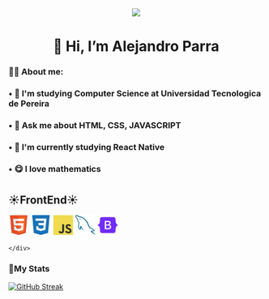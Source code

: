 <div id="header" align="center" > 
    <img src="https://th.bing.com/th/id/OIP.yH6orYEsONd1K517jXIMmQHaEu?pid=ImgDet&rs=1" width="200" />
    <h1>👋 Hi, I’m Alejandro Parra</h1>
</div>

<div> 
    <h3>😶‍🌫️ <b>About me: </b> </h3>
    <h3>• 📓 I'm studying Computer Science at Universidad Tecnologica de Pereira</h3>
    <h3>• 🧠 Ask me about HTML, CSS, JAVASCRIPT </h3>
    <h3>• 💢 I'm currently studying React Native </h3>
    <h3>• 😋 I love mathematics</h3>
</div>

<div>
    <h1>                  </h1>
</div>

<div> 
    <h2>☀️FrontEnd☀️</h2>
    <img src="https://raw.githubusercontent.com/devicons/devicon/1119b9f84c0290e0f0b38982099a2bd027a48bf1/icons/html5/html5-original.svg" width="40" height="40">
    <img src="https://raw.githubusercontent.com/devicons/devicon/1119b9f84c0290e0f0b38982099a2bd027a48bf1/icons/css3/css3-plain.svg" width="40" height="40">
    <img src="https://raw.githubusercontent.com/devicons/devicon/master/icons/javascript/javascript-original.svg" width="40" height="40">
    <img src="https://raw.githubusercontent.com/devicons/devicon/master/icons/mysql/mysql-original.svg" width="40" height="40">
    <img src="https://raw.githubusercontent.com/devicons/devicon/master/icons/bootstrap/bootstrap-plain.svg" width="40" height="40">

    </div>

### 🔺My Stats 
[![GitHub Streak](https://streak-stats.demolab.com?user=Alejop26&theme=radical&border_radius=10)](https://git.io/streak-stats)
